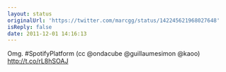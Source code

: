 ```yaml
---
layout: status
originalUrl: 'https://twitter.com/marcgg/status/142245621968027648'
isReply: false
date: 2011-12-01 14:16:13
---
```


Omg. #SpotifyPlatform (cc @ondacube @guillaumesimon @kaoo)  http://t.co/rL8hSOAJ
